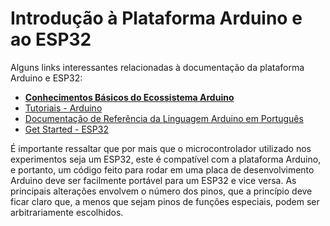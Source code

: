 # Introdução à Plataforma Arduino e ao ESP32

Alguns links interessantes relacionadas à documentação da plataforma
Arduino e ESP32:
- [**Conhecimentos Básicos do Ecossistema Arduino**](https://docs.arduino.cc/learn/)
- [Tutoriais - Arduino](https://docs.arduino.cc/tutorials/)
- [Documentação de Referência da Linguagem Arduino em Português](https://www.arduino.cc/reference/pt/)
- [Get Started - ESP32](https://docs.espressif.com/projects/esp-idf/en/latest/esp32s2/get-started/index.html)

É importante ressaltar que por mais que o microcontrolador utilizado
nos experimentos seja um ESP32, este é compatível com a plataforma
Arduino, e portanto, um código feito para rodar em uma placa de
desenvolvimento Arduino deve ser facilmente portável para um ESP32 e
vice versa. As principais alterações envolvem o número dos pinos, que
a princípio deve ficar claro que, a menos que sejam pinos de funções
especiais, podem ser arbitrariamente escolhidos.
